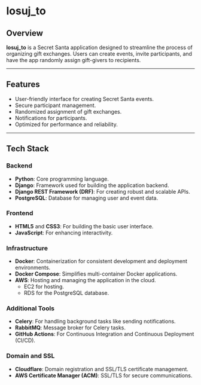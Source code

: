 # losuj_to

## Overview
**losuj_to** is a Secret Santa application designed to streamline the process of organizing gift exchanges. Users can create events, invite participants, and have the app randomly assign gift-givers to recipients.

---

## Features
- User-friendly interface for creating Secret Santa events.
- Secure participant management.
- Randomized assignment of gift exchanges.
- Notifications for participants.
- Optimized for performance and reliability.

---

## Tech Stack

### Backend
- **Python**: Core programming language.
- **Django**: Framework used for building the application backend.
- **Django REST Framework (DRF)**: For creating robust and scalable APIs.
- **PostgreSQL**: Database for managing user and event data.

### Frontend
- **HTML5** and **CSS3**: For building the basic user interface.
- **JavaScript**: For enhancing interactivity.

### Infrastructure
- **Docker**: Containerization for consistent development and deployment environments.
- **Docker Compose**: Simplifies multi-container Docker applications.
- **AWS**: Hosting and managing the application in the cloud.
  - EC2 for hosting.
  - RDS for the PostgreSQL database.

### Additional Tools
- **Celery**: For handling background tasks like sending notifications.
- **RabbitMQ**: Message broker for Celery tasks.
- **GitHub Actions**: For Continuous Integration and Continuous Deployment (CI/CD).

### Domain and SSL
- **Cloudflare**: Domain registration and SSL/TLS certificate management.
- **AWS Certificate Manager (ACM)**: SSL/TLS for secure communications.
